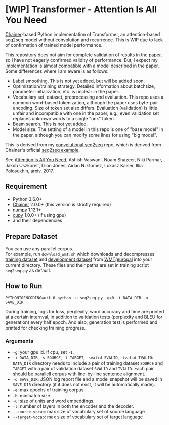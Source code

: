 # [WIP] Transformer - Attention Is All You Need
[Chainer](https://github.com/chainer/chainer/)-based Python implementation of Transformer, an attention-based seq2seq model without convolution and recurrence.
This is WIP due to lack of confirmation of trained model performance.

This repository does not aim for complete validation of results in the paper, so I have not eagerly confirmed validity of performance. But, I expect my implementation is almost compatible with a model described in the paper. Some differences where I am aware is as follows:  
- Label smoothing. This is not yet added, but will be added soon.
- Optimization/training strategy. Detailed information about batchsize, parameter initialization, etc. is unclear in the paper.
- Vocabulary set, dataset, preprocessing and evaluation. This repo uses a common word-based tokenization, although the paper uses byte-pair encoding. Size of token set also differs. Evaluation (validation) is little unfair and incompatible with one in the paper, e.g., even validation set replaces unknown words to a single "unk" token.
- Beam search. This is not yet added.
- Model size. The setting of a model in this repo is one of "base model" in the paper, although you can modify some lines for using "big model".

This is derived from my [convolutional seq2seq](https://github.com/soskek/convolutional_seq2seq) repo, which is derived from Chainer's official [seq2seq example](https://github.com/chainer/chainer/tree/seq2seq-europal/examples/seq2seq).

See [Attention Is All You Need](https://arxiv.org/abs/1706.03762), Ashish Vaswani, Noam Shazeer, Niki Parmar, Jakob Uszkoreit, Llion Jones, Aidan N. Gomez, Lukasz Kaiser, Illia Polosukhin, arxiv, 2017.

## Requirement

- Python 3.6.0+
- [Chainer](https://github.com/chainer/chainer/) 2.0.0+ (this version is strictly required)
- [numpy](https://github.com/numpy/numpy) 1.12.1+
- [cupy](https://github.com/cupy/cupy) 1.0.0+ (if using gpu)
- and their dependencies

## Prepare Dataset
You can use any parallel corpus.  
For example, run `download_wmt.sh` which downloads and decompresses [training dataset](http://www.statmt.org/europarl/v7/fr-en.tgz) and [development dataset](http://www.statmt.org/wmt15/dev-v2.tgz) from [WMT](http://www.statmt.org/wmt15/translation-task.html#download)/[europal](http://www.statmt.org/europarl/) into your current directory. These files and their paths are set in training script `seq2seq.py` as default.

## How to Run
```
PYTHONIOENCODING=utf-8 python -u seq2seq.py -g=0 -i DATA_DIR -o SAVE_DIR
```

During training, logs for loss, perplexity, word accuracy and time are printed at a certain internval, in addition to validation tests (perplexity and BLEU for generation) every half epoch. And also, generation test is performed and printed for checking training progress.

### Arguments

- `-g`: your gpu id. If cpu, set `-1`.
- `-i DATA_DIR`, `-s SOURCE`, `-t TARGET`, `-svalid SVALID`, `-tvalid TVALID`:  
  `DATA_DIR` directory needs to include a pair of training dataset `SOURCE` and `TARGET` with a pair of validation dataset `SVALID` and `TVALID`. Each pair should be parallell corpus with line-by-line sentence alignment.
- `-o SAVE_DIR`: JSON log report file and a model snapshot will be saved in `SAVE_DIR` directory (if it does not exist, it will be automatically made).
- `-e`: max epochs of training corpus.
- `-b`: minibatch size.
- `-u`: size of units and word embeddings.
- `-l`: number of layers in both the encoder and the decoder.
- `--source-vocab`: max size of vocabulary set of source language
- `--target-vocab`: max size of vocabulary set of target language
